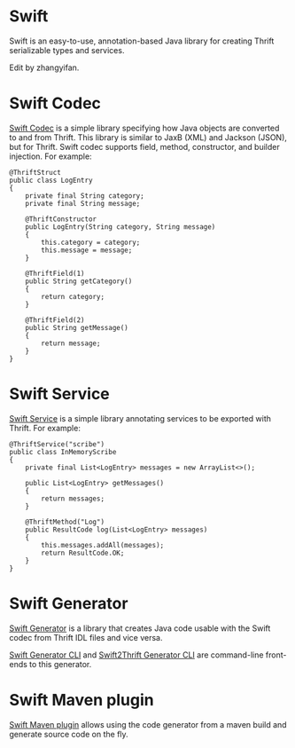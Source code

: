 # Swift

Swift is an easy-to-use, annotation-based Java library for creating Thrift
serializable types and services.

Edit by zhangyifan.

# Swift Codec

[Swift Codec](swift-codec) is a simple library specifying how Java
objects are converted to and from Thrift.  This library is similar to JaxB
(XML) and Jackson (JSON), but for Thrift.  Swift codec supports field, method,
constructor, and builder injection.  For example:

    @ThriftStruct
    public class LogEntry
    {
        private final String category;
        private final String message;

        @ThriftConstructor
        public LogEntry(String category, String message)
        {
            this.category = category;
            this.message = message;
        }

        @ThriftField(1)
        public String getCategory()
        {
            return category;
        }

        @ThriftField(2)
        public String getMessage()
        {
            return message;
        }
    }


# Swift Service

[Swift Service](swift-service) is a simple library annotating
services to be exported with Thrift.   For example:

    @ThriftService("scribe")
    public class InMemoryScribe
    {
        private final List<LogEntry> messages = new ArrayList<>();

        public List<LogEntry> getMessages()
        {
            return messages;
        }

        @ThriftMethod("Log")
        public ResultCode log(List<LogEntry> messages)
        {
            this.messages.addAll(messages);
            return ResultCode.OK;
        }
    }

# Swift Generator

[Swift Generator](swift-generator) is a library that creates Java code usable with the Swift codec from Thrift IDL files and vice versa.

[Swift Generator CLI](swift-generator-cli) and [Swift2Thrift Generator CLI](swift2thrift-generator-cli) are command-line front-ends to this generator.

# Swift Maven plugin

[Swift Maven plugin](swift-maven-plugin) allows using the code generator from a maven build and generate source code on the fly.

